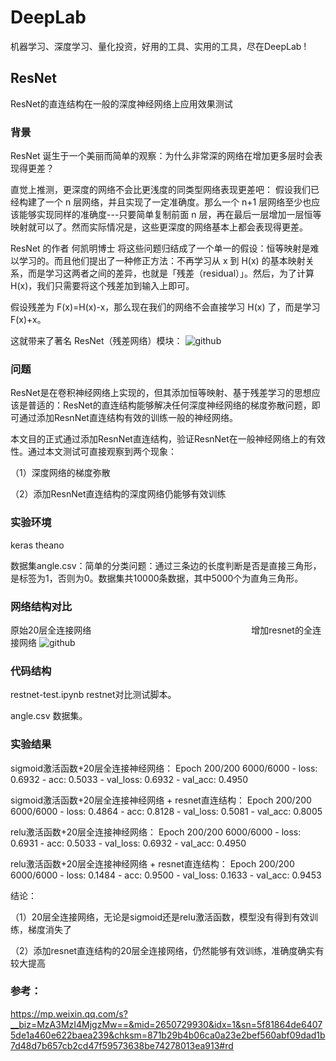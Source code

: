 DeepLab
=====
机器学习、深度学习、量化投资，好用的工具、实用的工具，尽在DeepLab ! 

ResNet
---------
ResNet的直连结构在一般的深度神经网络上应用效果测试

### 背景
ResNet 诞生于一个美丽而简单的观察：为什么非常深的网络在增加更多层时会表现得更差？

直觉上推测，更深度的网络不会比更浅度的同类型网络表现更差吧：
假设我们已经构建了一个 n 层网络，并且实现了一定准确度。那么一个 n+1 层网络至少也应该能够实现同样的准确度---只要简单复制前面 n 层，再在最后一层增加一层恒等映射就可以了。然而实际情况是，这些更深度的网络基本上都会表现得更差。

ResNet 的作者 何凯明博士 将这些问题归结成了一个单一的假设：恒等映射是难以学习的。而且他们提出了一种修正方法：不再学习从 x 到 H(x) 的基本映射关系，而是学习这两者之间的差异，也就是「残差（residual）」。然后，为了计算 H(x)，我们只需要将这个残差加到输入上即可。

假设残差为 F(x)=H(x)-x，那么现在我们的网络不会直接学习 H(x) 了，而是学习 F(x)+x。

这就带来了著名 ResNet（残差网络）模块：
![github](https://github.com/junliangliu/resnet-test/blob/master/resnet.png "")

### 问题
ResNet是在卷积神经网络上实现的，但其添加恒等映射、基于残差学习的思想应该是普适的：ResNet的直连结构能够解决任何深度神经网络的梯度弥散问题，即可通过添加ResnNet直连结构有效的训练一般的神经网络。

本文目的正式通过添加ResnNet直连结构，验证ResnNet在一般神经网络上的有效性。通过本文测试可直接观察到两个现象：

（1）深度网络的梯度弥散

（2）添加ResnNet直连结构的深度网络仍能够有效训练

### 实验环境
keras theano

数据集angle.csv：简单的分类问题：通过三条边的长度判断是否是直接三角形，是标签为1，否则为0。数据集共10000条数据，其中5000个为直角三角形。

### 网络结构对比
原始20层全连接网络                                                                                      增加resnet的全连接网络
![github](https://github.com/junliangliu/resnet-test/blob/master/%E7%BB%93%E6%9E%84%E5%AF%B9%E6%AF%94%E5%9B%BE.png "对比")

### 代码结构
restnet-test.ipynb restnet对比测试脚本。

angle.csv 数据集。

### 实验结果
sigmoid激活函数+20层全连接神经网络：
Epoch 200/200
6000/6000 - loss: 0.6932 - acc: 0.5033 - val_loss: 0.6932 - val_acc: 0.4950

sigmoid激活函数+20层全连接神经网络 + resnet直连结构：
Epoch 200/200
6000/6000  - loss: 0.4864 - acc: 0.8128 - val_loss: 0.5081 - val_acc: 0.8005

relu激活函数+20层全连接神经网络：
Epoch 200/200
6000/6000 - loss: 0.6931 - acc: 0.5033 - val_loss: 0.6932 - val_acc: 0.4950

relu激活函数+20层全连接神经网络 + resnet直连结构：
Epoch 200/200
6000/6000  - loss: 0.1484 - acc: 0.9500 - val_loss: 0.1633 - val_acc: 0.9453

结论：

（1）20层全连接网络，无论是sigmoid还是relu激活函数，模型没有得到有效训练，梯度消失了

（2）添加resnet直连结构的20层全连接网络，仍然能够有效训练，准确度确实有较大提高

### 参考：
https://mp.weixin.qq.com/s?__biz=MzA3MzI4MjgzMw==&mid=2650729930&idx=1&sn=5f81864de64075de1a460e622baea239&chksm=871b29b4b06ca0a23e2bef560abf09dad1b7d48d7b657cb2cd47f59573638be74278013ea913#rd
